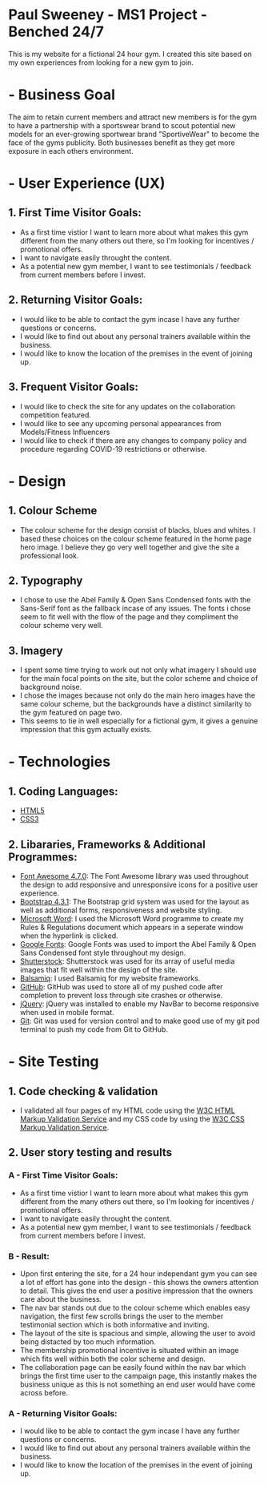 # Paul Sweeney - MS1 Project - Benched 24/7

This is my website for a fictional 24 hour gym. I created this site based on my own experiences from looking for a new gym to join.
# - Business Goal

The aim to retain current members and attract new members is for the gym to have a partnership with a sportswear brand to scout potential new models for an ever-growing sportwear brand "SportiveWear" to become the face of the gyms publicity. Both businesses benefit as they get more exposure in each others environment.
# - User Experience (UX)

## 1. First Time Visitor Goals:
* As a first time vistior I want to learn more about what makes this gym different from the many others out there, so I'm looking for incentives / promotional offers.
* I want to navigate easily throught the content.
* As a potential new gym member, I want to see testimonials / feedback from current members before I invest.
## 2.  Returning Visitor Goals:
* I would like to be able to contact the gym incase I have any further questions or concerns.
* I would like to find out about any personal trainers available within the business.
* I would like to know the location of the premises in the event of joining up.
## 3. Frequent Visitor Goals: 
* I would like to check the site for any updates on the collaboration competition featured.
* I would like to see any upcoming personal appearances from Models/Fitness Influencers
* I would like to check if there are any changes to company policy and procedure regarding COVID-19 restrictions or otherwise.

# - Design
## 1. Colour Scheme
* The colour scheme for the design consist of blacks, blues and whites. I based these choices on the colour scheme featured in the home page hero image. I believe they go very well together and give the site a professional look. 

## 2. Typography
* I chose to use the Abel Family & Open Sans Condensed fonts with the Sans-Serif font as the fallback incase of any issues. The fonts i chose seem to fit well with the flow of the page and they compliment the colour scheme very well.

## 3. Imagery
* I spent some time trying to work out not only what imagery I should use for the main focal points on the site, but the color scheme and choice of background noise. 
* I chose the images because not only do the main hero images have the same colour scheme, but the backgrounds have a distinct similarity to the gym featured on page two. 
* This seems to tie in well especially for a fictional gym, it gives a genuine impression that this gym actually exists.

# - Technologies
## 1. Coding Languages:
* [HTML5](https://en.wikipedia.org/wiki/HTML5)
* [CSS3](https://en.wikipedia.org/wiki/CSS)

## 2. Libararies, Frameworks & Additional Programmes:
* [Font Awesome 4.7.0](https://fontawesome.com/v4.7.0/): The Font Awesome library was used throughout the design to add responsive and unresponsive icons for a positive user experience.
* [Bootstrap 4.3.1](https://getbootstrap.com/docs/4.3/getting-started/introduction/): The Bootstrap grid system was used for the layout as well as additional forms, responsiveness and website styling.
* [Microsoft Word](https://www.microsoft.com/): I used the Microsoft Word programme to create my Rules & Regulations document which appears in a seperate window when the hyperlink is clicked.
* [Google Fonts](https://fonts.google.com/): Google Fonts was used to import the Abel Family & Open Sans Condensed font style throughout my design.
* [Shutterstock](https://www.shutterstock.com/): Shutterstock was used for its array of useful media images that fit well within the design of the site.
* [Balsamiq](https://balsamiq.com/): I used Balsamiq for my website frameworks.
* [GitHub](https://github.com/): GitHub was used to store all of my pushed code after completion to prevent loss through site crashes or otherwise.
* [jQuery](https://jquery.com/): jQuery was installed to enable my NavBar to become responsive when used in mobile format.
* [Git](https://git-scm.com/): Git was used for version control and to make good use of my git pod terminal to push my code from Git to GitHub.

# - Site Testing
## 1. Code checking & validation 
* I validated all four pages of my HTML code using the [W3C HTML Markup Validation Service](https://validator.w3.org/) and my CSS code by using the [W3C CSS Markup Validation Service](https://jigsaw.w3.org/css-validator/).
## 2. User story testing and results
###  A - First Time Visitor Goals:
* As a first time vistior I want to learn more about what makes this gym different from the many others out there, so I'm looking for incentives / promotional offers.
* I want to navigate easily throught the content.
* As a potential new gym member, I want to see testimonials / feedback from current members before I invest.
### B - Result:
* Upon first entering the site, for a 24 hour independant gym you can see a lot of effort has gone into the design - this shows the owners attention to detail. This gives the end user a positive impression that the owners care about the business.
* The nav bar stands out due to the colour scheme which enables easy navigation, the first few scrolls brings the user to the member testimonial section which is both informative and inviting. 
* The layout of the site is spacious and simple, allowing the user to avoid being distacted by too much information.
* The membership promotional incentive is situated within an image which fits well within both the color scheme and design.
* The collaboration page can be easily found within the nav bar which brings the first time user to the campaign page, this instantly makes the business unique as this is not something an end user would have come across before.

### A - Returning Visitor Goals:
* I would like to be able to contact the gym incase I have any further questions or concerns.
* I would like to find out about any personal trainers available within the business.
* I would like to know the location of the premises in the event of joining up.


